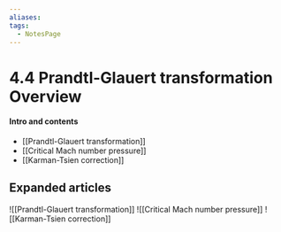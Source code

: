 ```yaml
---
aliases: 
tags:
  - NotesPage
---
```


# 4.4 Prandtl-Glauert transformation Overview

#### Intro and contents
- [[Prandtl-Glauert transformation]]
- [[Critical Mach number pressure]]
- [[Karman-Tsien correction]]


## Expanded articles

![[Prandtl-Glauert transformation]]
![[Critical Mach number pressure]]
![[Karman-Tsien correction]]